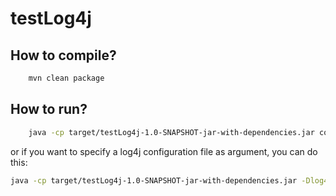 # testLog4j

## How to compile?
``` bash
    mvn clean package
```
## How to run?
``` bash
    java -cp target/testLog4j-1.0-SNAPSHOT-jar-with-dependencies.jar com.yufei.App
```
or if you want to specify a log4j configuration file as argument, you can do this:
``` bash
java -cp target/testLog4j-1.0-SNAPSHOT-jar-with-dependencies.jar -Dlog4j.configuration=file:/Users/yufei.gu/tools/testLog4j/log4j.properties1 com.yufei.App
```
